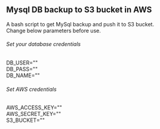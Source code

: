 ## Mysql DB backup to S3 bucket in AWS
A bash script to get MySql backup and push it to S3 bucket. <br />
Change below parameters before use.    
###### Set your database credentials  
DB_USER="" <br />
DB_PASS="" <br />
DB_NAME=""

###### Set AWS credentials <br />
AWS_ACCESS_KEY="" <br />
AWS_SECRET_KEY="" <br />
S3_BUCKET=""
